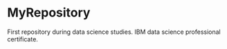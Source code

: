 # MyRepository
First repository during data science studies. IBM data science professional certificate.
